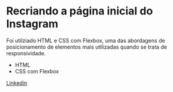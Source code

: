 # Recriando a página inicial do Instagram

Foi utilziado HTML e CSS com Flexbox, uma das abordagens de posicionamento de elementos mais utilizadas quando se trata de responsividade. 

* HTML
* CSS com Flexbox

[Linkedin](https://www.linkedin.com/in/henriquepaulinoo/)

